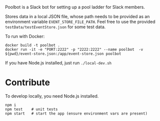 Poolbot is a Slack bot for setting up a pool ladder for Slack members.

Stores data in a local JSON file, whose path needs to be provided as an environment variable `EVENT_STORE_FILE_PATH`. Feel free to use the provided `testData/testEventStore.json` for some test data.

To run with Docker:

```
docker build -t poolbot .
docker run -it -e "PORT:2222" -p "2222:2222" --name poolbot  -v ${pwd}/event-store.json:/app/event-store.json poolbot
```

If you have Node.js installed, just run `./local-dev.sh`

Contribute
==========

To develop locally, you need Node.js installed.

```
npm i       
npm test    # unit tests
npm start   # start the app (ensure environment vars are present)
```